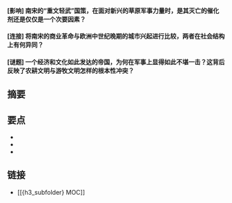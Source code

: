 #### [影响] 南宋的“重文轻武”国策，在面对新兴的草原军事力量时，是其灭亡的催化剂还是仅仅是一个次要因素？


#### [连接] 将南宋的商业革命与欧洲中世纪晚期的城市兴起进行比较，两者在社会结构上有何异同？


#### [谜题] 一个经济和文化如此发达的帝国，为何在军事上显得如此不堪一击？这背后反映了农耕文明与游牧文明怎样的根本性冲突？


## 摘要


## 要点

- 
- 
- 

## 链接

- [[{h3_subfolder} MOC]]
